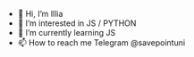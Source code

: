 - 👋 Hi, I’m Illia
- 👀 I’m interested in JS / PYTHON
- 🌱 I’m currently learning JS
- 📫 How to reach me Telegram @savepointuni


<!---
winxzone/winxzone is a ✨ special ✨ repository because its `README.md` (this file) appears on your GitHub profile.
You can click the Preview link to take a look at your changes.
--->
